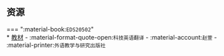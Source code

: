 ## 资源  
=== ":material-book:`EDS20502`"  
    * [教材](https://api.ecylt.top/v1/lanzou_link?url=https://cqu-openlib.lanzout.com/iEKEG28y7bbe&type=down) - :material-format-quote-open:`科技英语翻译` - :material-account:`赵萱` - :material-printer:`外语教学与研究出版社`  